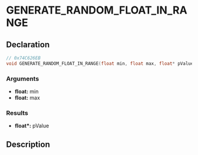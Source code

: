 # GENERATE_RANDOM_FLOAT_IN_RANGE

## Declaration
```cpp
// 0x74C626EB
void GENERATE_RANDOM_FLOAT_IN_RANGE(float min, float max, float* pValue);
```

### Arguments
- **float:** min
- **float:** max

### Results
- **float\*:** pValue

## Description
